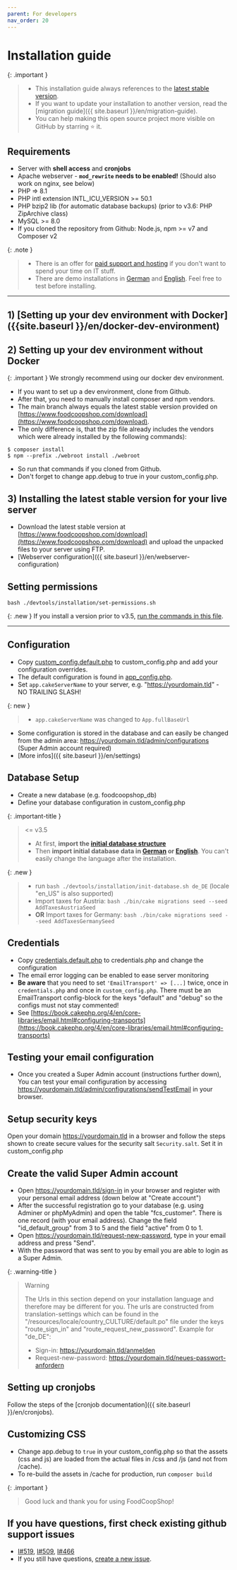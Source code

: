 ```yaml
---
parent: For developers
nav_order: 20
---
```


# Installation guide

{: .important }
> * This installation guide always references to the [latest stable version]({{site.repo_url}}/releases).
> * If you want to update your installation to another version, read the [migration guide]({{ site.baseurl }}/en/migration-guide).
> * You can help making this open source project more visible on GitHub by starring ⭐ it.

## Requirements
* Server with **shell access** and **cronjobs**
* Apache webserver - **`mod_rewrite` needs to be enabled!** (Should also work on nginx, see below)
* PHP => 8.1
* PHP intl extension INTL_ICU_VERSION >= 50.1
* PHP bzip2 lib (for automatic database backups) (prior to v3.6: PHP ZipArchive class)
* MySQL >= 8.0
* If you cloned the repository from Github: Node.js, npm >= v7 and Composer v2

{: .note }
> * There is an offer for [paid support and hosting](https://www.foodcoopshop.com/das-angebot/) if you don't want to spend your time on IT stuff.
> * There are demo installations in [German](https://demo-de.foodcoopshop.com/) and [English](https://demo-en.foodcoopshop.com/). Feel free to test before installing.

* * *

## 1) [Setting up your dev environment **with Docker**]({{site.baseurl }}/en/docker-dev-environment)

## 2) Setting up your dev environment **without Docker**

{: .important }
We strongly recommend using our docker dev environment.

* If you want to set up a dev environment, clone from Github.
* After that, you need to manually install composer and npm vendors.
* The main branch always equals the latest stable version provided on [https://www.foodcoopshop.com/download](https://www.foodcoopshop.com/download).
* The only difference is, that the zip file already includes the vendors which were already installed by the following commands):
```
$ composer install
$ npm --prefix ./webroot install ./webroot
```
* So run that commands if you cloned from Github.
* Don't forget to change app.debug to true in your custom_config.php.

## 3) Installing the latest stable version for your live server
* Download the latest stable version at [https://www.foodcoopshop.com/download](https://www.foodcoopshop.com/download) and upload the unpacked files to your server using FTP.
* [Webserver configuration]({{ site.baseurl }}/en/webserver-configuration)

## Setting permissions
```
bash ./devtools/installation/set-permissions.sh
```

{: .new }
If you install a version prior to v3.5, [run the commands in this file]({{site.repo_url}}/blob/develop/devtools/installation/set-permissions.sh).

* * *

## Configuration
* Copy [custom_config.default.php]({{site.repo_url}}/blob/main/config/custom_config.default.php) to custom_config.php and add your configuration overrides.
* The default configuration is found in [app_config.php]({{site.repo_url}}/blob/main/config/app_config.php).
* Set `app.cakeServerName` to your server, e.g. "https://yourdomain.tld" - NO TRAILING SLASH!

{: new }
> * `app.cakeServerName` was changed to `App.fullBaseUrl`

* Some configuration is stored in the database and can easily be changed from the admin area: https://yourdomain.tld/admin/configurations (Super Admin account required)
* [More infos]({{ site.baseurl }}/en/settings)

## Database Setup
* Create a new database (e.g. foodcoopshop_db)
* Define your database configuration in custom_config.php

{: .important-title }
> <= v3.5
> * At first, **import the [initial database structure]({{site.repo_url}}/blob/main/config/sql/_installation/clean-db-structure.sql)**
> * Then **import initial database data in [German]({{site.repo_url}}/blob/main/config/sql/_installation/clean-db-data-de_DE.sql) or [English]({{site.repo_url}}/blob/main/config/sql/_installation/clean-db-data-en_US.sql)**. You can't easily change the language after the installation.

{: .new }
> * run `bash ./devtools/installation/init-database.sh de_DE` (locale "en_US" is also supported)
> * Import taxes for Austria: `bash ./bin/cake migrations seed --seed AddTaxesAustriaSeed`
> * **OR** Import taxes for Germany: `bash ./bin/cake migrations seed --seed AddTaxesGermanySeed`


## Credentials
* Copy [credentials.default.php]({{site.repo_url}}/blob/main/config/credentials.default.php) to credentials.php and change the configuration
* The email error logging can be enabled to ease server monitoring
* **Be aware** that you need to set `'EmailTransport' => [...]` twice, once in `credentials.php` and once in `custom_config.php`. There must be an EmailTransport config-block for the keys "default" and "debug" so the configs must not stay commented!
* See [https://book.cakephp.org/4/en/core-libraries/email.html#configuring-transports](https://book.cakephp.org/4/en/core-libraries/email.html#configuring-transports)

## Testing your email configuration
* Once you created a Super Admin account (instructions further down), You can test your email configuration by accessing https://yourdomain.tld/admin/configurations/sendTestEmail in your browser.

## Setup security keys
Open your domain https://yourdomain.tld in a browser and follow the steps shown to create secure values for the security salt ```Security.salt```. Set it in custom_config.php

## Create the valid Super Admin account
* Open https://yourdomain.tld/sign-in in your browser and register with your personal email address (down below at "Create account")
* After the successful registration go to your database (e.g. using Adminer or phpMyAdmin) and open the table "fcs_customer". There is one record (with your email address). Change the field "id_default_group" from 3 to 5 and  the field "active" from 0 to 1.
* Open https://yourdomain.tld/request-new-password, type in your email address and press "Send".
* With the password that was sent to you by email you are able to login as a Super Admin.

{: .warning-title }
> Warning
>
> The Urls in this section depend on your installation language and therefore may be different for you. The urls are constructed from translation-settings which can be found in the "/resources/locale/country_CULTURE/default.po" file under the keys "route_sign_in" and "route_request_new_password". Example for "de_DE":
> * Sign-in: https://yourdomain.tld/anmelden
> * Request-new-password: https://yourdomain.tld/neues-passwort-anfordern

## Setting up cronjobs
Follow the steps of the [cronjob documentation]({{ site.baseurl }}/en/cronjobs).

## Customizing CSS
* Change app.debug to `true` in your custom_config.php so that the assets (css and js) are loaded from the actual files in /css and /js (and not from /cache).
* To re-build the assets in /cache for production, run `composer build`

{: .important }
> Good luck and thank you for using FoodCoopShop!


## If you have questions, first check existing github support issues
* [I#519]({{site.repo_url}}/issues/519), [I#509]({{site.repo_url}}/issues/509), [I#466]({{site.repo_url}}/issues/466)
* If you still have questions, [create a new issue]({{site.repo_url}}/issues/new).
